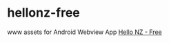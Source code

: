 # hellonz-free

www assets for Android Webview App [Hello NZ - Free](https://play.google.com/store/apps/details?id=nz.co.ownage.hellonzfreeversion&hl=en-GB)